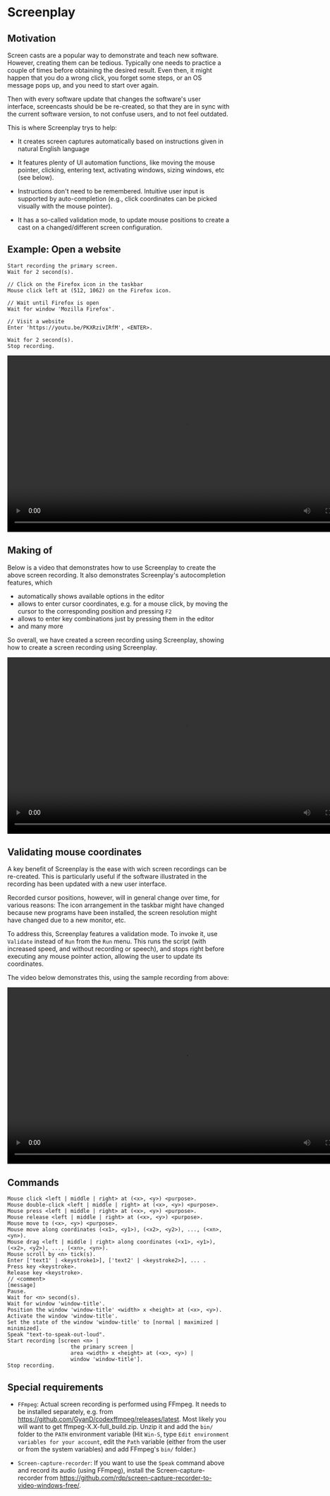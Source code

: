 <link href='https://fonts.googleapis.com/css?family=Caveat' rel='stylesheet'>
<link rel="stylesheet" href="github-markdown.css">
<link rel="stylesheet" href="projects.css">
<link rel="stylesheet" href="https://cdnjs.cloudflare.com/ajax/libs/highlight.js/11.6.0/styles/intellij-light.min.css">
<script src="https://cdnjs.cloudflare.com/ajax/libs/highlight.js/11.6.0/highlight.min.js"></script>
<script>
function showDialog(id) {
  document.getElementById(id).showModal();
  document.documentElement.style.overflowY = 'hidden';
  return false; // to disable href
}

function hideDialog(id)  {
  document.getElementById(id).close();
  document.documentElement.style.overflowY = '';
  return false; // to disable href
}
</script>
<style>
.markdown-body h1 {
  font-family: 'Caveat';
  font-size: 40;
  background-color: #183d3d;
  color: white;
  padding: 40px;
  max-width: 800px;
}

.markdown-body h2 {
  margin-top: 3em;
}

.markdown-body img {
  margin: 50px;
}

/*
table {
  width:100%;
}
table td {
  padding-top: 1em;
  padding-bottom: 1em;
}
*/

dialog {
  max-width: 800px;
  max-height: calc(100vh - 150px);
  overflow-y: auto;
  border-width: 0px;
  box-shadow: 0px 0px 15px;
}

dialog::backdrop {
  background-color: #000000a0;
}

details summary {
  display: block;
}

.content {
  background-color: #f5f5f5;
  margin: 1em;
  margin-right: 0px;
  padding: 10px;
  /* padding-bottom: 1px; */
  font-size: smaller;
  border-radius: 5px;
}

@keyframes details-show {
  from {
    opacity:0;
    transform: var(--details-translate, translateY(-0.5em));
  }
}

details[open] > *:not(summary) {
  animation: details-show 150ms ease-in-out;
}

/*
table th:first-of-type {
  width:20%
}
table th:nth-of-type(2) {
  width:10%
}
table th:nth-of-type(3) {
  width:40%
}
table th:nth-of-type(4) {
  width:30%
}
*/

</style>


# Screenplay

## Motivation
Screen casts are a popular way to demonstrate and teach new software. However, creating them can be tedious. Typically one needs to practice a couple of times before obtaining the desired result. Even then, it might happen that you do a wrong click, you forget some steps, or an OS message pops up, and you need to start over again.

Then with every software update that changes the software's user interface, screencasts should be be re-created, so that they are in sync with the current software version, to not confuse users, and to not feel outdated.

This is where Screenplay trys to help:

- It creates screen captures automatically based on instructions given in natural English language

- It features plenty of UI automation functions, like moving the mouse pointer, clicking, entering text, activating windows, sizing windows, etc (see below).

- Instructions don't need to be remembered. Intuitive user input is supported by auto-completion (e.g., click coordinates can be picked visually with the mouse pointer).

- It has a so-called validation mode, to update mouse positions to create a cast on a changed/different screen configuration.


## Example: Open a website
``` text
Start recording the primary screen.
Wait for 2 second(s).

// Click on the Firefox icon in the taskbar
Mouse click left at (512, 1062) on the Firefox icon.

// Wait until Firefox is open
Wait for window 'Mozilla Firefox'.

// Visit a website
Enter 'https://youtu.be/PKXRzivIRfM', <ENTER>.

Wait for 2 second(s).
Stop recording.
```

<video style="margin: auto; display: block;" width="800" controls>
  <source src="videos/video-01.mp4" type="video/mp4">
</video>

## Making of
Below is a video that demonstrates how to use Screenplay to create the above screen recording. It also demonstrates Screenplay's autocompletion features, which

- automatically shows available options in the editor
- allows to enter cursor coordinates, e.g. for a mouse click, by moving the cursor to the corresponding position and pressing `F2`
- allows to enter key combinations just by pressing them in the editor
- and many more

So overall, we have created a screen recording using Screenplay, showing how to create a screen recording using Screenplay.

<video style="margin: auto; display: block;" width="800" controls>
  <source src="videos/video-02.mp4" type="video/mp4">
</video>

## Validating mouse coordinates
A key benefit of Screenplay is the ease with wich screen recordings can be re-created. This is particularly useful if the software illustrated in the recording has been updated with a new user interface.

Recorded cursor positions, however, will in general change over time, for various reasons: The icon arrangement in the taskbar might have changed because new programs have been installed, the screen resolution might have changed due to a new monitor, etc.

To address this, Screenplay features a validation mode. To invoke it, use `Validate` instead of `Run` from the `Run` menu. This runs the script (with increased speed, and without recording or speech), and stops right before executing any mouse pointer action, allowing the user to update its coordinates.

The video below demonstrates this, using the sample recording from above:

<video style="margin: auto; display: block;" width="800" controls>
  <source src="videos/video-03.mp4" type="video/mp4">
</video>

## Commands
<div>

<details>
<summary><code>Mouse click &lt;left | middle | right&gt; at (&lt;x&gt;, &lt;y&gt;) &lt;purpose&gt;.</code></summary>
<div class="content">
Moves the mouse to the specified screen coordinates and simulates a mouse click with the specified button. <code>&lt;purpose&gt;</code> is optional and specifies the purpose for the mouse click.
</div>
</details>

<details>
<summary><code>Mouse double-click &lt;left | middle | right&gt; at (&lt;x&gt;, &lt;y&gt;) &lt;purpose&gt;.</code></summary>
<div class="content">
Moves the mouse to the specified screen coordinates and simulates a mouse double-click with the specified button. <code>&lt;purpose&gt;</code> is optional and specifies the purpose for the mouse click.
</div>
</details>

<details>
<summary><code>Mouse press &lt;left | middle | right&gt; at (&lt;x&gt;, &lt;y&gt;) &lt;purpose&gt;.</code></summary>
<div class="content">
Moves the mouse to the specified screen coordinates and simulates a mouse press event with the specified button. <code>&lt;purpose&gt;</code> is optional and specifies the purpose for the mouse press.
</div>
</details>

<details>
<summary><code>Mouse release &lt;left | middle | right&gt; at (&lt;x&gt;, &lt;y&gt;) &lt;purpose&gt;.</code></summary>
<div class="content">
Moves the mouse to the specified screen coordinates and simulates a mouse release event with the specified button. <code>&lt;purpose&gt;</code> is optional and specifies the purpose for the mouse release.
</div>
</details>

<details>
<summary><code>Mouse move to (&lt;x&gt;, &lt;y&gt;) &lt;purpose&gt;.</code></summary>
<div class="content">
Moves the mouse to the specified screen coordinates. <code>&lt;purpose&gt;</code> is optional and specifies the purpose for the mouse move.
</div>
</details>

<details>
<summary><code>Mouse move along coordinates (&lt;x1&gt;, &lt;y1&gt;), (&lt;x2&gt;, &lt;y2&gt;), ..., (&lt;xn&gt;, &lt;yn&gt;).</code></summary>
<div class="content">
Moves the mouse along a smooth curve through the specified screen coordinates.
</div>
</details>

<details>
<summary><code>Mouse drag &lt;left | middle | right&gt; along coordinates (&lt;x1&gt;, &lt;y1&gt;), (&lt;x2&gt;, &lt;y2&gt;), ..., (&lt;xn&gt;, &lt;yn&gt;).</code></summary>
<div class="content">
Drags the mouse along a smooth curve through the specified screen coordinates, keeping the specified mouse button pressed.
</div>
</details>

<details>
<summary><code>Mouse scroll by &lt;n&gt; tick(s).</code></summary>
<div class="content">
Simulates a mouse scroll event by the specified number of ticks.
</div>
</details>

<details>
<summary><code>Enter ['text1' | &lt;keystroke1&gt;], ['text2' | &lt;keystroke2&gt;], ... .</code></summary>
<div class="content">
Enters either a text (enclosed in single quotes) or a keystroke, or a mixed sequence of both. Keystrokes will also be shown visually.
</div>
</details>

<details>
<summary><code>Press key &lt;keystroke&gt;.</code></summary>
<div class="content">
Simulates a key press event.
</div>
</details>

<details>
<summary><code>Release key &lt;keystroke&gt;.</code></summary>
<div class="content">
Simulates a key release event.
</div>
</details>

<details>
<summary><code>// &lt;comment&gt;</code></summary>
<div class="content">
A line starting with <code>//</code> represents a script comment and will be ignored during execution.
</div>
</details>

<details>
<summary><code>[message]</code></summary>
<div class="content">
<p>Text surrounded by <code>[</code> and <code>]</code> is interpreted as a message and will be shown on screen, while execution is paused, for 70 milliseconds per character.</p>
<p>The appearance of messages can be configured using the <code>Messages</code> menu.</p>
<p>Messages can span multiple lines; line breaks will be preserved.</p>
</div>
</details>

<details>
<summary><code>Pause.</code></summary>
<div class="content">
Pauses execution for 1 second.
</div>
</details>

<details>
<summary><code>Wait for &lt;n&gt; second(s).</code></summary>
<div class="content">
Pauses execution for n second.
</div>
</details>

<details>
<summary><code>Wait for window 'window-title'.</code></summary>
<div class="content">
Waits, if necessary, for a window with the specified title, and activates it.
</div>
</details>

<details>
<summary><code>Position the window 'window-title' &lt;width&gt; x &lt;height&gt; at (&lt;x&gt;, &lt;y&gt;).</code></summary>
<div class="content">
Arranges the window with the specified title at the given position and resizes it to the given dimensions.
</div>
</details>

<details>
<summary><code>Activate the window 'window-title'.</code></summary>
<div class="content">
Activates the window with the specified title, i.e. brings it into foreground so that it receives user input.
</div>
</details>

<details>
<summary><code>Set the state of the window 'window-title' to [normal | maximized | minimized].</code></summary>
<div class="content">
Maximizes or minimizes the window with the specified title, or restores its normal size.
</div>
</details>

<details>
<summary><code>Speak "text-to-speak-out-loud".</code></summary>
<div class="content">
Speaks the given text, enclosed in quotation marks, out loudly, using MS Windows speech synthesis.
</div>
</details>

<details>
<summary><code style="display: inline-table;">Start recording [screen &lt;n&gt; |
                    the primary screen |
                    area &lt;width&gt; x &lt;height&gt; at (&lt;x&gt;, &lt;y&gt;) |
                    window 'window-title'].</code></summary>
<div class="content">
<p>Starts screen recording, using FFmpeg. For this to work, FFmpeg must be installed and its executable must be in the <code>PATH</code>.</p>
The screen area to record can be specified as
<ul>
<li>a particular screen, identified by its number (starting with 0)
<li>the primary screen
<li>an arbitrary rectangular screen area, specified by its position and dimensions
<li>the area of the specified window
</ul>
</div>
</details>

<details>
<summary><code>Stop recording.</code></summary>
<div class="content">
<p>Stops screen recording and opens the recorded video in the system video player.</p>
</div>
</details>

</div>

<!--
Mouse click        <left | middle | right> at (<x>, <y>) <purpose>.
Mouse double-click <left | middle | right> at (<x>, <y>) <purpose>.
Mouse press        <left | middle | right> at (<x>, <y>) <purpose>. 
Mouse release      <left | middle | right> at (<x>, <y>) <purpose>. 
Mouse move to (<x>, <y>) <purpose>.
Mouse move along coordinates (<x1>, <y1>), (<x2>, <y2>), ..., (<xn>, <yn>).
Mouse drag <left | middle | right> along coordinates (<x1>, <y1>), (<x2>, <y2>), ..., (<xn>, <yn>). 
Mouse scroll by <n> tick(s).
Enter ['text1' | <keystroke1>], ['text2' | <keystroke2>], ... .
Press key <keystroke>.
Release key <keystroke>.
// comment
[message]
Pause.
Wait for <n> second(s).
Wait for window 'window-title'.
Position the window 'window-title' <width> x <height> at (<x>, <y>).
Activate the window 'window-title'.
Set the state of the window 'window-title' to [normal | maximized | minimized].
Speak "text-to-speak-out-loud".
Start recording [screen <n> | the primary screen | area <width> x <height> at (<x>, <y>) | window 'window-title'].
Stop recording.
-->


## Special requirements

- `FFmpeg`: Actual screen recording is performed using FFmpeg. It needs to be installed separately, e.g. from https://github.com/GyanD/codexffmpeg/releases/latest. Most likely you will want to get ffmpeg-X.X-full\_build.zip. Unzip it and add the `bin/` folder to the `PATH` environment variable (Hit `Win-S`, type `Edit environment variables for your account`, edit the `Path` variable (either from the user or from the system variables) and add FFmpeg's `bin/` folder.)

- `Screen-capture-recorder`: If you want to use the `Speak` command above and record its audio (using FFmpeg), install the Screen-capture-recorder from https://github.com/rdp/screen-capture-recorder-to-video-windows-free/.



<br>
<br>
<br>




